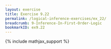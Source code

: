 ```yaml
---
layout: exercise
title: Exercise 9.22
permalink: /logical-inference-exercises/ex_22/
breadcrumb: 9-Inference-In-First-Order-Logic
bookmarkID: ex9.22
---
```


{% include mathjax_support %}

